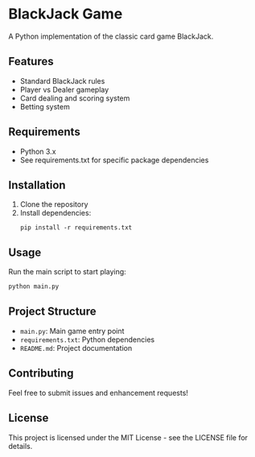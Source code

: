 # BlackJack Game

A Python implementation of the classic card game BlackJack.

## Features
- Standard BlackJack rules
- Player vs Dealer gameplay
- Card dealing and scoring system
- Betting system

## Requirements
- Python 3.x
- See requirements.txt for specific package dependencies

## Installation
1. Clone the repository
2. Install dependencies:
   ```
   pip install -r requirements.txt
   ```

## Usage
Run the main script to start playing:
```bash
python main.py
```

## Project Structure
- `main.py`: Main game entry point
- `requirements.txt`: Python dependencies
- `README.md`: Project documentation

## Contributing
Feel free to submit issues and enhancement requests!

## License
This project is licensed under the MIT License - see the LICENSE file for details.

